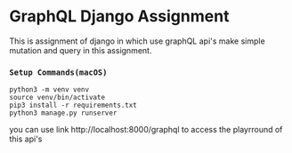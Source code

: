 # GraphQL Django Assignment

This is assignment of django in which use graphQL api's make simple mutation and query in this assignment.

### `Setup Commands(macOS)`

```
python3 -m venv venv
source venv/bin/activate
pip3 install -r requirements.txt
python3 manage.py runserver
```

you can use link http://localhost:8000/graphql to access the playrround of this api's
